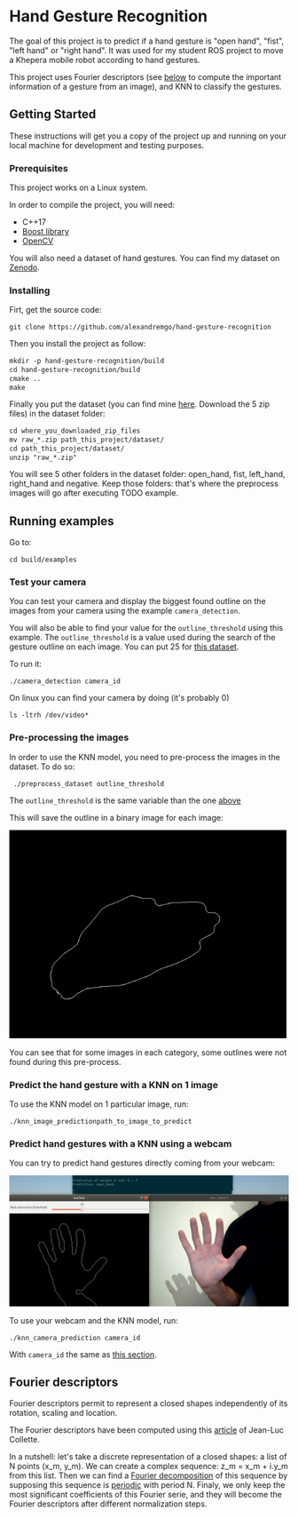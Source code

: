 # Hand Gesture Recognition

The goal of this project is to predict if a hand gesture is "open hand", "fist", "left hand" or "right hand". It was used for my student ROS project to move a Khepera mobile robot according to hand gestures.

This project uses Fourier descriptors (see [below](#fourier-descriptors) to compute the important information of a gesture from an image), and KNN to classify the gestures.

## Getting Started

These instructions will get you a copy of the project up and running on your local machine for development and testing purposes.

### Prerequisites

This project works on a Linux system.

In order to compile the project, you will need:
- C++17
- [Boost library](https://www.boost.org/)
- [OpenCV](https://opencv.org/)

You will also need a dataset of hand gestures. You can find my dataset on [Zenodo](https://zenodo.org/record/3271625#.XSUw7CYRUQO).

### Installing

Firt, get the source code:
```
git clone https://github.com/alexandremgo/hand-gesture-recognition
```

Then you install the project as follow:
```
mkdir -p hand-gesture-recognition/build
cd hand-gesture-recognition/build
cmake ..
make
```

Finally you put the dataset (you can find mine [here](https://zenodo.org/record/3271625#.XSUw7CYRUQO). Download the 5 zip files) in the dataset folder:
```
cd where_you_downloaded_zip_files
mv raw_*.zip path_this_project/dataset/ 
cd path_this_project/dataset/
unzip "raw_*.zip"
```

You will see 5 other folders in the dataset folder: open_hand, fist, left_hand, right_hand and negative. Keep those folders: that's where the preprocess images will go after executing TODO example.

## Running examples 

Go to:

```
cd build/examples
```

### Test your camera

You can test your camera and display the biggest found outline on the images from your camera using the example `camera_detection`.

You will also be able to find your value for the `outline_threshold` using this example.
The `outline_threshold` is a value used during the search of the gesture outline on each image. You can put 25 for [this dataset](https://zenodo.org/record/3271625#.XSUw7CYRUQO).

To run it:
```
./camera_detection camera_id
```

On linux you can find your camera by doing (it's probably 0)

```
ls -ltrh /dev/video*
```

### Pre-processing the images

In order to use the KNN model, you need to pre-process the images in the dataset. To do so:

```
 ./preprocess_dataset outline_threshold
```

The `outline_threshold` is the same variable than the one [above](#test-your-camera)

This will save the outline in a binary image for each image: 

<img src="doc/resources/ex_preprocess_left_hand.jpg" 
    alt="binary image of an open hand" width="500" />

You can see that for some images in each category, some outlines were not found during this pre-process.

### Predict the hand gesture with a KNN on 1 image

To use the KNN model on 1 particular image, run:

```
./knn_image_predictionpath_to_image_to_predict
```

### Predict hand gestures with a KNN using a webcam

You can try to predict hand gestures directly coming from your webcam:

<img src="doc/resources/ex_knn_camera_prediction.png" 
    alt="prediction of a hand gesture using a webcam" width="600" />

To use your webcam and the KNN model, run:

```
./knn_camera_prediction camera_id
```

With `camera_id` the same as [this section](#test-your-camera).

## Fourier descriptors

Fourier descriptors permit to represent a closed shapes independently of its rotation, scaling and location. 

The Fourier descriptors have been computed using this [article](http://sirien.metz.supelec.fr/spip.php?article77) of Jean-Luc Collette.

In a nutshell: let's take a discrete representation of a closed shapes: a list of N points (x_m, y_m). We can create a complex sequence: z_m = x_m + i.y_m from this list. Then we can find a [Fourier decomposition](https://en.wikipedia.org/wiki/Fourier_series) of this sequence by supposing this sequence is [periodic](https://en.wikipedia.org/wiki/Periodic_sequence) with period N. 
Finaly, we only keep the most significant coefficients of this Fourier serie, and they will become the Fourier descriptors after different normalization steps.


